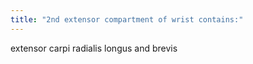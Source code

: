 ```yaml
---
title: "2nd extensor compartment of wrist contains:"
---
```

extensor carpi radialis longus and brevis

